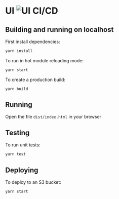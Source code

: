 # UI ![UI CI/CD](https://github.com/markmorcos/ui/actions/workflows/merge.yml/badge.svg)

## Building and running on localhost

First install dependencies:

```sh
yarn install
```

To run in hot module reloading mode:

```sh
yarn start
```

To create a production build:

```sh
yarn build
```

## Running

Open the file `dist/index.html` in your browser

## Testing

To run unit tests:

```sh
yarn test
```

## Deploying
To deploy to an S3 bucket:

```sh
yarn start
```
